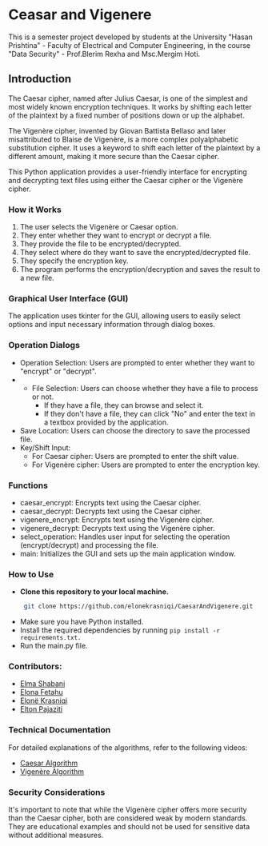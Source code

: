 # Ceasar and Vigenere
This is a semester project developed by students at the University "Hasan Prishtina" - Faculty of Electrical and Computer Engineering, in the course "Data Security" - Prof.Blerim Rexha and Msc.Mergim Hoti.

## Introduction
The Caesar cipher, named after Julius Caesar, is one of the simplest and most widely known encryption techniques. It works by shifting each letter of the plaintext by a fixed number of positions down or up the alphabet.

The Vigenère cipher, invented by Giovan Battista Bellaso and later misattributed to Blaise de Vigenère, is a more complex polyalphabetic substitution cipher. It uses a keyword to shift each letter of the plaintext by a different amount, making it more secure than the Caesar cipher.

This Python application provides a user-friendly interface for encrypting and decrypting text files using either the Caesar cipher or the Vigenère cipher.

### How it Works
1. The user selects the Vigenère or Caesar option.
2. They enter whether they want to encrypt or decrypt a file.
3. They provide the file to be encrypted/decrypted.
4. They select where do they want to save the encrypted/decrypted file.
5. They specify the encryption key.
6. The program performs the encryption/decryption and saves the result to a new file.

### Graphical User Interface (GUI)
The application uses tkinter for the GUI, allowing users to easily select options and input necessary information through dialog boxes.  

### Operation Dialogs
- Operation Selection: Users are prompted to enter whether they want to "encrypt" or "decrypt".
- - File Selection: Users can choose whether they have a file to process or not.
    - If they have a file, they can browse and select it.
    - If they don't have a file, they can click "No" and enter the text in a textbox provided by the application.
- Save Location: Users can choose the directory to save the processed file.
- Key/Shift Input:
  - For Caesar cipher: Users are prompted to enter the shift value.
  - For Vigenère cipher: Users are prompted to enter the encryption key.     

### Functions
- caesar_encrypt: Encrypts text using the Caesar cipher.
- caesar_decrypt: Decrypts text using the Caesar cipher.
- vigenere_encrypt: Encrypts text using the Vigenère cipher.
- vigenere_decrypt: Decrypts text using the Vigenère cipher.
- select_operation: Handles user input for selecting the operation (encrypt/decrypt) and processing the file.
- main: Initializes the GUI and sets up the main application window.

### How to Use
- **Clone this repository to your local machine.**
  ```bash
   git clone https://github.com/elonekrasniqi/CaesarAndVigenere.git
- Make sure you have Python installed.
- Install the required dependencies by running `pip install -r requirements.txt.`
- Run the main.py file.

### Contributors:
- [Elma Shabani](https://github.com/ElmaShabani)
- [Elona Fetahu](https://github.com/ElonaFetahu)
- [Elonë Krasniqi](https://github.com/elonekrasniqi)
- [Elton Pajaziti](https://github.com/EltonPajaziti)

### Technical Documentation
For detailed explanations of the algorithms, refer to the following videos:
- [Caesar Algorithm](https://www.youtube.com/watch?v=JtbKh_12ctg)
- [Vigenère Algorithm](https://www.youtube.com/watch?v=_P7wg7otgfE)

### Security Considerations
It's important to note that while the Vigenère cipher offers more security than the Caesar cipher, both are considered weak by modern standards. They are educational examples and should not be used for sensitive data without additional measures.
